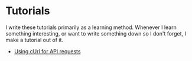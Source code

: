 # Tutorials

I write these tutorials primarily as a learning method. Whenever I learn something interesting, or want to write something down so I don't forget, I make a tutorial out of it.

- [Using cUrl for API requests](using-curl-for-api-requests)
